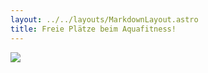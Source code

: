 ```yaml
---
layout: ../../layouts/MarkdownLayout.astro
title: Freie Plätze beim Aquafitness!
---
```

![](/images/uploads/spezial/aquafitness_flyer.jpg)